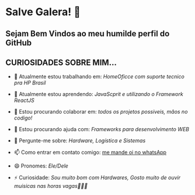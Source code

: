 # Salve Galera!  👋
## Sejam Bem Vindos ao meu humilde perfil do GitHub

## CURIOSIDADES SOBRE MIM...

- 🔭 Atualmente estou trabalhando em: 
*HomeOficce com suporte tecnico pra HP Brasil*

- 🌱 Atualmente estou aprendendo: 
*JavaScprit e utilizando o Framework ReactJS*

- 👯 Estou procurando colaborar em: 
*todos os projetos possiveis, mâos no codigo!*

- 🤔 Estou procurando ajuda com: 
*Frameworks para desenvolvimento WEB*

- 💬 Pergunte-me sobre:
 *Hardware, Logística  e Sistemas*

- 📫 Como entrar em contato comigo:
 [me mande oi no whatsApp](https://api.whatsapp.com/send?phone=11955965547&text=olá%20Gabriel!)

- 😄 Pronomes: 
*Ele/Dele*

- ⚡ Curiosidade:
*Sou muito bom com Hardwares, Gosto muito de ouvir muisicas nas horas vagas🎵🎶🎼*